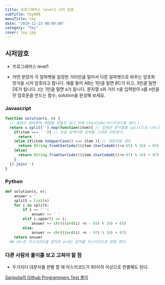```yaml
---
title: 프로그래머스 level1 시저 암호
subTitle: Toy008
menuTitle: toy
date: "2019-11-23 00:00:00"
category: "Toy"
cover: toy.jpg
---
```


## 시저암호

- 프로그래머스 level1

- 어떤 문장의 각 알파벳을 일정한 거리만큼 밀어서 다른 알파벳으로 바꾸는 암호화 방식을 시저 암호라고 합니다. 예를 들어 AB는 1만큼 밀면 BC가 되고, 3만큼 밀면 DE가 됩니다. z는 1만큼 밀면 a가 됩니다. 문자열 s와 거리 n을 입력받아 s를 n만큼 민 암호문을 만드는 함수, solution을 완성해 보세요.

### Javascript

```javascript
function solution(s, n) {
  // 일일이 알파벳의 배열을 만들지 않기 위해 charCode(아스키코드를 썼다.)
  return s.split('').map(function(item){ // 입력된 문자열을 split으로 나누고 map 메소드를 쓴다음 join()으로 합친다.
    if(item === ' '){ // 만일 공백이면 공백을 그대로 리턴한다.
      return ' '
    }else if(item.toUpperCase() === item ){ // 대문자일 경우 
      return String.fromCharCode(((item.charCodeAt()+n-65) % 26) + 65) // 아스키코드로 바꾼다음 n개를 밀어 준다. 그 다음 A의 아스키코드인 65를 빼준다음 26으로 나눈 나머지 값에 A의 아스키코드인 65를 다시 더해준다.
    }else{
      return String.fromCharCode(((item.charCodeAt()+n-97) % 26) + 97)
    }
  }).join('')
}
```

### Python

```python
def solution(s, n):
    answer = ''
    splitS = list(s)
    for i in splitS:
        if i == ' ':
            answer += ' '
        elif i.upper() == i:
            answer += chr(((ord(i) +n - 65) % 26) + 65)
        else:
            answer += chr(((ord(i) +n - 97) % 26) + 97)
    return answer
  ## chr은 아스키코드를 문자로 ord는 문자를 아스키코드로 변환 한다.
```

### 다른 사람의 풀이를 보고 고쳐야 할 점

- 두가지다 대문자를 판별 할 때 아스키코드가 90이하 이상으로 판별해도 된다.


[Sariputa의 Github Programmers Test 풀이](https://github.com/upatisariputa/programmersTest)
